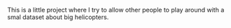 This is a little project where I try to allow other people to play around with a smal dataset about big helicopters. 
